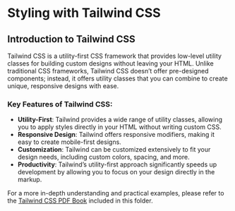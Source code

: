 
# Styling with Tailwind CSS

## Introduction to Tailwind CSS

Tailwind CSS is a utility-first CSS framework that provides low-level utility classes for building custom designs without leaving your HTML. Unlike traditional CSS frameworks, Tailwind CSS doesn’t offer pre-designed components; instead, it offers utility classes that you can combine to create unique, responsive designs with ease.

### Key Features of Tailwind CSS:
- **Utility-First**: Tailwind provides a wide range of utility classes, allowing you to apply styles directly in your HTML without writing custom CSS.
- **Responsive Design**: Tailwind offers responsive modifiers, making it easy to create mobile-first designs.
- **Customization**: Tailwind can be customized extensively to fit your design needs, including custom colors, spacing, and more.
- **Productivity**: Tailwind’s utility-first approach significantly speeds up development by allowing you to focus on your design directly in the markup.

For a more in-depth understanding and practical examples, please refer to the [Tailwind CSS PDF Book](./css.pdf) included in this folder.

